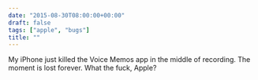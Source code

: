 ```yaml
---
date: "2015-08-30T08:00:00+00:00"
draft: false
tags: ["apple", "bugs"]
title: ""
---
```

My iPhone just killed the Voice Memos app in the middle of recording. The moment is lost forever. What the fuck, Apple?

